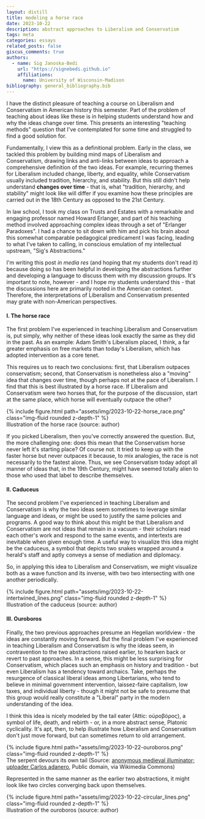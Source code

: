 ```yaml
---
layout: distill
title: modeling a horse race
date: 2023-10-22
description: abstract approaches to Liberalism and Conservatism
tags: meta
categories: essays
related_posts: false
giscus_comments: true
authors:
  - name: Sig Janoska-Bedi
    url: "https://signebedi.github.io"
    affiliations:
      name: University of Wisconsin-Madison
bibliography: general_bibliography.bib
---
```


I have the distinct pleasure of teaching a course on Liberalism and Conservatism in American history this semester. Part of the problem of teaching about ideas like these is in helping students understand how and why the ideas change over time. This presents an interesting "teaching methods" question that I've contemplated for some time and struggled to find a good solution for. 

Fundamentally, I view this as a definitional problem. Early in the class, we tackled this problem by building mind maps of Liberalism and Conservatism, drawing links and anti-links between ideas to approach a comprehensive definition of the two ideas. For example, recurring themes for Liberalism included change, liberty, and equality, while Conservatism usually included tradition, hierarchy, and stability. But this still didn't help understand **changes over time** - that is, what "tradition, hierarchy, and stability" might look like will differ if you examine how these principles are carried out in the 18th Century as opposed to the 21st Century.

In law school, I took my class on Trusts and Estates with a remarkable and engaging professor named Howard Erlanger, and part of his teaching method involved approaching complex ideas through a set of "Erlanger Paradoxes".  I had a chance to sit down with him and pick his brain about this somewhat comparable pedagogical predicament I was facing, leading to what I've taken to calling, in conscious emulation of my intellectual upstream, "Sig's Abstractions."

I'm writing this post *in media res* (and hoping that my students don't read it) because doing so has been helpful in developing the abstractions further and developing a language to discuss them with my discussion groups. It's important to note, however - and I hope my students understand this - that the discussions here are primarily rooted in the American context. Therefore, the interpretations of Liberalism and Conservatism presented may grate with non-American perspectives.

#### I. The horse race

The first problem I've experienced in teaching Liberalism and Conservatism is, put simply, why neither of these ideas look exactly the same as they did in the past. As an example: Adam Smith's Liberalism placed, I think, a far greater emphasis on free markets than today's Liberalism, which has adopted intervention as a core tenet.

This requires us to reach two conclusions: first, that Liberalism outpaces conservatism; second, that Conservatism is nonetheless also a "moving" idea that changes over time, though perhaps not at the pace of Liberalism. I find that this is best illustrated by a horse race. If Liberalism and Conservatism were two horses that, for the purpose of the discussion, start at the same place, which horse will eventually outpace the other?

<div class="row mt-3">
    <div class="col-sm mt-3 mt-md-0">
        {% include figure.html path="assets/img/2023-10-22-horse_race.png" class="img-fluid rounded z-depth-1" %}
    </div>
</div>
<div class="caption">
    Illustration of the horse race (source: author)
</div>

If you picked Liberalism, then you've correctly answered the question. But, the more challenging one: does this mean that the Conservatism horse never left it's starting place? Of course not. It tried to keep up with the faster horse but never outpaces it because, to mix analogies, the race is not necessarily to the fastest alone. Thus, we see Conservatism today adopt all manner of ideas that, in the 19th Century, might have seemed totally alien to those who used that label to describe themselves.

#### II. Caduceus

The second problem I've experienced in teaching Liberalism and Conservatism is why the two ideas seem sometimes to leverage similar language and ideas, or might be used to justify the same policies and programs. A good way to think about this might be that Liberalism and Conservatism are not ideas that remain in a vacuum - their scholars read each other's work and respond to the same events, and intertexts are inevitable when given enough time. A useful way to visualize this idea might be the caduceus, a symbol that depicts two snakes wrapped around a herald's staff and aptly conveys a sense of mediation and diplomacy.

So, in applying this idea to Liberalism and Conservatism, we might visualize both as a wave function and its inverse, with two two intersecting with one another periodically.

<div class="row mt-3">
    <div class="col-sm mt-3 mt-md-0">
        {% include figure.html path="assets/img/2023-10-22-intertwined_lines.png" class="img-fluid rounded z-depth-1" %}
    </div>
</div>
<div class="caption">
    Illustration of the caduceus (source: author)
</div>


#### III. Ouroboros

Finally, the two previous approaches presume an Hegelian worldview - the ideas are constantly moving forward. But the final problem I've experienced in teaching Liberalism and Conservatism is why the ideas seem, in contravention to the two abstractions raised earlier, to hearken back or revert to past approaches. In a sense, this might be less surprising for Conservatism, which places such an emphasis on history and tradition - but even Liberalism has a tendency toward archaics. Take, perhaps the resurgence of classical liberal ideas among Libertarians, who tend to believe in minimal government intervention, laissez-faire capitalism, low taxes, and individual liberty - though it might not be safe to presume that this group would really constitute a "Liberal" party in the modern understanding of the idea.

I think this idea is nicely modeled by the tail eater (Attic: οὐροβόρος), a symbol of life, death, and rebirth - or, in a more abstract sense, Platonic cyclicality. It's apt, then, to help illustrate how Liberalism and Conservatism don't just move forward, but can sometimes return to old arrangement. 


<div class="row mt-3">
    <div class="col-sm mt-3 mt-md-0">
        {% include figure.html path="assets/img/2023-10-22-ouroboros.png" class="img-fluid rounded z-depth-1" %}
    </div>
</div>
<div class="caption">
    The serpent devours its own tail (Source: <a href="https://commons.wikimedia.org/wiki/File:Serpiente_alquimica.jpg">anonymous medieval illuminator; uploader Carlos adanero</a>, Public domain, via Wikimedia Commons)
</div>


Represented in the same manner as the earlier two abstractions, it might look like two circles converging back upon themselves.

<div class="row mt-3">
    <div class="col-sm mt-3 mt-md-0">
        {% include figure.html path="assets/img/2023-10-22-circular_lines.png" class="img-fluid rounded z-depth-1" %}
    </div>
</div>
<div class="caption">
    Illustration of the ouroboros (source: author)
</div>

<div style="display: none;">
    <d-cite key="oakeshott1991"></d-cite>
</div>
